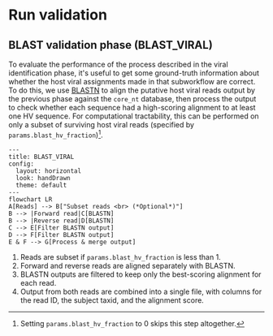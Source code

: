 # Run validation

## BLAST validation phase (BLAST_VIRAL)

To evaluate the performance of the process described in the viral identification phase, it's useful to get some ground-truth information about whether the host viral assignments made in that subworkflow are correct. To do this, we use [BLASTN](https://blast.ncbi.nlm.nih.gov/Blast.cgi) to align the putative host viral reads output by the previous phase against the `core_nt` database, then process the output to check whether each sequence had a high-scoring alignment to at least one HV sequence. For computational tractability, this can be performed on only a subset of surviving host viral reads (specified by `params.blast_hv_fraction`)[^blast].

```mermaid
---
title: BLAST_VIRAL
config:
  layout: horizontal
  look: handDrawn
  theme: default
---
flowchart LR
A[Reads] --> B["Subset reads <br> (*Optional*)"]
B --> |Forward read|C[BLASTN]
B --> |Reverse read|D[BLASTN]
C --> E[Filter BLASTN output]
D --> F[Filter BLASTN output]
E & F --> G[Process & merge output]
```

1. Reads are subset if `params.blast_hv_fraction` is less than 1.
2. Forward and reverse reads are aligned separately with BLASTN.
3. BLASTN outputs are filtered to keep only the best-scoring alignment for each read.
4. Output from both reads are combined into a single file, with columns for the read ID, the subject taxid, and the alignment score.

[^blast]: Setting `params.blast_hv_fraction` to 0 skips this step altogether.